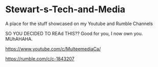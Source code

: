 # Stewart-s-Tech-and-Media
A place for the stuff showcased on my Youtube and Rumble Channels

SO YOU DECIDED TO REAd THIS?? Good for you, I now own you. MUhAHAHA.


https://www.youtube.com/c/MulteemediaCa/

https://rumble.com/c/c-1843207
